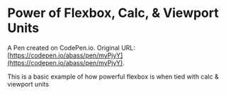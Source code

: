 # Power of Flexbox, Calc, & Viewport Units

A Pen created on CodePen.io. Original URL: [https://codepen.io/abass/pen/myPjyY](https://codepen.io/abass/pen/myPjyY).

This is a basic example of how powerful flexbox is when tied with calc & viewport units